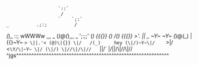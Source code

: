                        `::`
                        /
                       `    `;:`
    _          .;:;          /
  _(_)_        ::;       wWWWw  ,,,     _
 (_)@(_),,,  _ ';:;;'    (___) {{{}}  _(_)_
  /(_) {{{}} >'. ||  _    ~Y~   ~Y~  (_)@(_)
  |  {{}~Y~  `> \||.'< (@)\|{}} \|/   /(_)     hey
(\|/)~Y~\|/    `>|/ <` \Y/\|~Y~ \|/ (\|/)
 \|//\|/\|//    `||/`  \|/\|\|/\\|//\\|//
^jgs^^^^^^^^^^^^^^^^^^^^^^^^^^^^^^^^^^^^^^^^^^^^^^^^^^^^^^^^^^^^^
